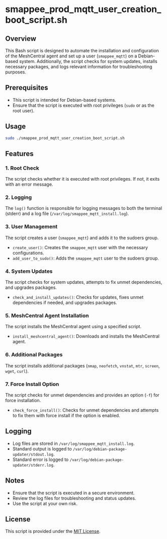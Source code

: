 # smappee_prod_mqtt_user_creation_boot_script.sh

## Overview

This Bash script is designed to automate the installation and configuration of the MeshCentral agent and set up a user (`smappee_mqtt`) on a Debian-based system. Additionally, the script checks for system updates, installs necessary packages, and logs relevant information for troubleshooting purposes.

## Prerequisites

- This script is intended for Debian-based systems.
- Ensure that the script is executed with root privileges (`sudo` or as the root user).

## Usage

```bash
sudo ./smappee_prod_mqtt_user_creation_boot_script.sh
```

## Features

### 1. Root Check

The script checks whether it is executed with root privileges. If not, it exits with an error message.

### 2. Logging

The `log()` function is responsible for logging messages to both the terminal (stderr) and a log file (`/var/log/smappee_mqtt_install.log`).

### 3. User Management

The script creates a user (`smappee_mqtt`) and adds it to the sudoers group.

- `create_user()`: Creates the `smappee_mqtt` user with the necessary configurations.
- `add_user_to_sudo()`: Adds the `smappee_mqtt` user to the sudoers group.

### 4. System Updates

The script checks for system updates, attempts to fix unmet dependencies, and upgrades packages.

- `check_and_install_updates()`: Checks for updates, fixes unmet dependencies if needed, and upgrades packages.

### 5. MeshCentral Agent Installation

The script installs the MeshCentral agent using a specified script.

- `install_meshcentral_agent()`: Downloads and installs the MeshCentral agent.

### 6. Additional Packages

The script installs additional packages (`nmap`, `neofetch`, `vnstat`, `mtr`, `screen`, `wget`, `curl`).

### 7. Force Install Option

The script checks for unmet dependencies and provides an option (`-f`) for force installation.

- `check_force_install()`: Checks for unmet dependencies and attempts to fix them with force install if the option is enabled.

## Logging

- Log files are stored in `/var/log/smappee_mqtt_install.log`.
- Standard output is logged to `/var/log/debian-package-updater/stdout.log`.
- Standard error is logged to `/var/log/debian-package-updater/stderr.log`.

## Notes

- Ensure that the script is executed in a secure environment.
- Review the log files for troubleshooting and status updates.
- Use the script at your own risk.

## License

This script is provided under the [MIT License](LICENSE).
